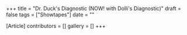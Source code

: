 +++
title = "Dr. Duck's Diagnostic (NOW! with Dolli's Diagnostic)"
draft = false
tags = ["Showtapes"]
date = ""

[Article]
contributors = []
gallery = []
+++